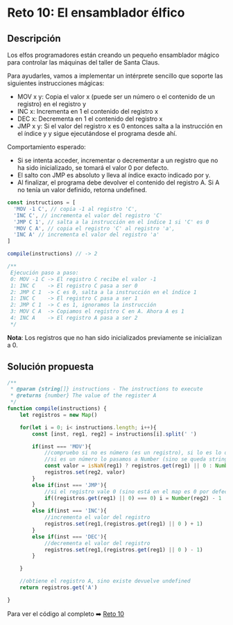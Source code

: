 # Reto 10: El ensamblador élfico
## Descripción

Los elfos programadores están creando un pequeño ensamblador mágico para controlar las máquinas del taller de Santa Claus.

Para ayudarles, vamos a implementar un intérprete sencillo que soporte las siguientes instrucciones mágicas:

* MOV x y: Copia el valor x (puede ser un número o el contenido de un registro) en el registro y
* INC x: Incrementa en 1 el contenido del registro x
* DEC x: Decrementa en 1 el contenido del registro x
* JMP x y: Si el valor del registro x es 0 entonces salta a la instrucción en el índice y y sigue ejecutándose el programa desde ahí.

Comportamiento esperado:
* Si se intenta acceder, incrementar o decrementar a un registro que no ha sido inicializado, se tomará el valor 0 por defecto.
* El salto con JMP es absoluto y lleva al índice exacto indicado por y.
* Al finalizar, el programa debe devolver el contenido del registro A. Si A no tenía un valor definido, retorna undefined.

```js
const instructions = [
  'MOV -1 C', // copia -1 al registro 'C',
  'INC C', // incrementa el valor del registro 'C'
  'JMP C 1', // salta a la instrucción en el índice 1 si 'C' es 0
  'MOV C A', // copia el registro 'C' al registro 'a',
  'INC A' // incrementa el valor del registro 'a'
]

compile(instructions) // -> 2

/**
 Ejecución paso a paso:
 0: MOV -1 C -> El registro C recibe el valor -1
 1: INC C    -> El registro C pasa a ser 0
 2: JMP C 1  -> C es 0, salta a la instrucción en el índice 1
 1: INC C    -> El registro C pasa a ser 1
 2: JMP C 1  -> C es 1, ignoramos la instrucción
 3: MOV C A  -> Copiamos el registro C en A. Ahora A es 1
 4: INC A    -> El registro A pasa a ser 2
 */
```

__Nota__: Los registros que no han sido inicializados previamente se inicializan a 0.

## Solución propuesta

```js
/**
 * @param {string[]} instructions - The instructions to execute
 * @returns {number} The value of the register A
 */
function compile(instructions) {
    let registros = new Map()

    for(let i = 0; i< instructions.length; i++){
        const [inst, reg1, reg2] = instructions[i].split(' ')

        if(inst === 'MOV'){
            //compruebo si no es número (es un registro), si lo es lo obtiene del map si existe (sino 0)
            //si es un número lo pasamos a Number (sino se queda string y las sumas son concatenaciones)
            const valor = isNaN(reg1) ? registros.get(reg1) || 0 : Number(reg1)
            registros.set(reg2, valor)
        }
        else if(inst === 'JMP'){
            //si el registro vale 0 (sino está en el map es 0 por defecto), salta al índice indicado
            if((registros.get(reg1) || 0) === 0) i = Number(reg2) - 1
        }
        else if(inst === 'INC'){
            //incrementa el valor del registro
            registros.set(reg1,(registros.get(reg1) || 0 ) + 1)
        }
        else if(inst === 'DEC'){
            //decrementa el valor del registro
            registros.set(reg1,(registros.get(reg1) || 0 ) - 1)
        }

    }

    //obtiene el registro A, sino existe devuelve undefined
    return registros.get('A')

}
```

Para ver el código al completo :arrow_right:
[Reto 10](https://github.com/Sara-404/adventjs-2024/blob/main/reto10.js)